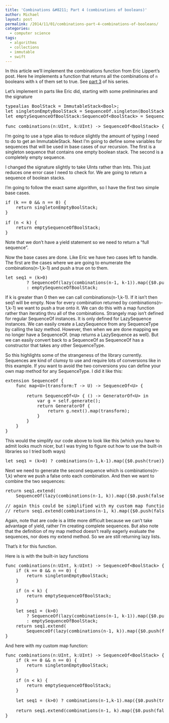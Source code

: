 ```yaml
---
title: 'Combinations &#8211; Part 4 (combinations of booleans)'
author: Michael
layout: post
permalink: /2014/11/01/combinations-part-4-combinations-of-booleans/
categories:
  - computer science
tags:
  - algorithms
  - collections
  - immutable
  - swift
---
```

In this article we&#8217;ll implement the combinations function from Eric Lippert&#8217;s post. Here he implements a function that returns all the combinations of `n` booleans with `k` of them set to true. See [part 3][1] of his series.

Let&#8217;s implement in parts like Eric did, starting with some preliminaries and the signature

<pre class="brush: swift; title: ; notranslate" title="">typealias BoolStack = ImmutableStack&lt;Bool&gt;;
let singletonEmptyBoolStack = SequenceOf.singleton(BoolStack.emptyStack());
let emptySequenceOfBoolStack:SequenceOf&lt;BoolStack&gt; = SequenceOf.empty();

func combinations(n:UInt, k:UInt) -&gt; SequenceOf&lt;BoolStack&gt; {
</pre>

I&#8217;m going to use a type alias to reduce slightly the amount of typing I need to do to get an ImmutableStack<Bool>. Next I&#8217;m going to define some variables for sequences that will be used in base cases of our recursion. The first is a singleton sequence that contains one empty boolean stack. The second is a completely empty sequence.

I changed the signature slightly to take UInts rather than Ints. This just reduces one error case I need to check for. We are going to return a sequence of boolean stacks. 

I&#8217;m going to follow the exact same algorithm, so I have the first two simple base cases.

<pre class="brush: swift; title: ; notranslate" title="">if (k == 0 && n == 0) {
    return singletonEmptyBoolStack;
}

if (n &lt; k) {
    return emptySequenceOfBoolStack;
}
</pre>

Note that we don&#8217;t have a yield statement so we need to return a &#8220;full sequence&#8221;.

Now the base cases are done. Like Eric we have two cases left to handle. The first are the cases where we are going to enumerate the combinations(n-1,k-1) and push a true on to them. 

<pre class="brush: swift; title: ; notranslate" title="">let seq1 = (k&gt;0) 
        ? SequenceOf(lazy(combinations(n-1, k-1)).map({$0.push(true)})) 
        : emptySequenceOfBoolStack;
</pre>

If k is greater than 0 then we can call combinations(n-1,k-1). If it isn&#8217;t then seq1 will be empty. Now for every combination returned by combinations(n-1,k-1) we want to push a true onto it. We can do this with a map function rather than iterating thru all of the combinations. Strangely map isn&#8217;t defined for regular SequenceOf instances. It is only defined for LazySequence instances. We can easily create a LazySequence from any SequenceType by calling the lazy method. However, then when we are done mapping we no longer have a SequenceOf. (map returns a LazySequence as well). But we can easily convert back to a SequenceOf as SequenceOf has a constructor that takes any other SequenceType.

So this highlights some of the strangeness of the library currently. Sequences are kind of clumsy to use and require lots of conversions like in this example. If you want to avoid the two conversions you can define your own map method for any SequenceType. I did it like this:

<pre class="brush: swift; title: ; notranslate" title="">extension SequenceOf {
    func map&lt;U&gt;(transform:T -&gt; U) -&gt; SequenceOf&lt;U&gt; {

        return SequenceOf&lt;U&gt; { () -&gt; GeneratorOf&lt;U&gt; in
            var g = self.generate();
            return GeneratorOf {
                return g.next().map(transform);
            }
        }
    }
}
</pre>

This would the simplify our code above to look like this (which you have to admit looks much nicer, but I was trying to figure out how to use the built-in libraries so I tried both ways)

<pre class="brush: swift; title: ; notranslate" title="">let seq1 = (k&gt;0) ? combinations(n-1,k-1).map({$0.push(true)}) : emptySequenceOfBoolStack;
</pre>

Next we need to generate the second sequence which is combinations(n-1,k) where we push a false onto each combination. And then we want to combine the two sequences:

<pre class="brush: swift; title: ; notranslate" title="">return seq1.extend(
    SequenceOf(lazy(combinations(n-1, k)).map({$0.push(false)})));

// again this could be simplified with my custom map function to this
// return seq1.extend(combinations(n-1, k).map({$0.push(false)}));
</pre>

Again, note that are code is a little more difficult because we can&#8217;t take advantage of yield, rather I&#8217;m creating complete sequences. But also note that the definition of my map method doesn&#8217;t really eagerly evaluate the sequences, nor does my extend method. So we are still returning lazy lists.

That&#8217;s it for this function.

Here is is with the built-in lazy functions 

<pre class="brush: swift; title: ; notranslate" title="">func combinations(n:UInt, k:UInt) -&gt; SequenceOf&lt;BoolStack&gt; {
    if (k == 0 && n == 0) {
        return singletonEmptyBoolStack;
    }

    if (n &lt; k) {
        return emptySequenceOfBoolStack;
    }

    let seq1 = (k&gt;0) 
        ? SequenceOf(lazy(combinations(n-1, k-1)).map({$0.push(true)})) 
        : emptySequenceOfBoolStack;
    return seq1.extend(
        SequenceOf(lazy(combinations(n-1, k)).map({$0.push(false)})));
}
</pre>

And here with my custom map function:

<pre class="brush: swift; title: ; notranslate" title="">func combinations(n:UInt, k:UInt) -&gt; SequenceOf&lt;BoolStack&gt; {
    if (k == 0 && n == 0) {
        return singletonEmptyBoolStack;
    }

    if (n &lt; k) {
        return emptySequenceOfBoolStack;
    }

    let seq1 = (k&gt;0) ? combinations(n-1,k-1).map({$0.push(true)}) : emptySequenceOfBoolStack;

    return seq1.extend(combinations(n-1, k).map({$0.push(false)}));
}
</pre>

 [1]: http://ericlippert.com/2014/10/20/producing-combinations-part-three/